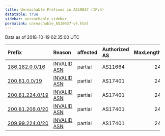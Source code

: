 ```yaml
---
title: Unreachable Prefixes in AS19037 (IPv4)
datatable: true
sidebar: unreachable_sidebar
permalink: unreachable_AS19037-v4.html
---
```


Data as of 2018-10-19 02:35:00 UTC


<div class="datatable-begin"></div>

| Prefix                                                   | Reason                                                                                                 | affected   | Authorized AS   |   MaxLength | Anchor                                         |   unreachable /24s |
|:---------------------------------------------------------|:-------------------------------------------------------------------------------------------------------|:-----------|:----------------|------------:|:-----------------------------------------------|-------------------:|
| [186.182.0.0/16](https://stat.ripe.net/186.182.0.0/16)   | [INVALID ASN](https://rpki-validator.ripe.net/announcement-preview?asn=AS19037&prefix=186.182.0.0/16)  | partial    | AS11664         |          24 | [LACNIC](unreachable_LACNIC_RPKI_Root-v4.html) |                256 |
| [200.81.0.0/19](https://stat.ripe.net/200.81.0.0/19)     | [INVALID ASN](https://rpki-validator.ripe.net/announcement-preview?asn=AS19037&prefix=200.81.0.0/19)   | partial    | AS17401         |          24 | [LACNIC](unreachable_LACNIC_RPKI_Root-v4.html) |                 32 |
| [200.81.224.0/19](https://stat.ripe.net/200.81.224.0/19) | [INVALID ASN](https://rpki-validator.ripe.net/announcement-preview?asn=AS19037&prefix=200.81.224.0/19) | partial    | AS17401         |          24 | [LACNIC](unreachable_LACNIC_RPKI_Root-v4.html) |                 32 |
| [200.81.208.0/20](https://stat.ripe.net/200.81.208.0/20) | [INVALID ASN](https://rpki-validator.ripe.net/announcement-preview?asn=AS19037&prefix=200.81.208.0/20) | partial    | AS17401         |          24 | [LACNIC](unreachable_LACNIC_RPKI_Root-v4.html) |                 16 |
| [209.99.224.0/20](https://stat.ripe.net/209.99.224.0/20) | [INVALID ASN](https://rpki-validator.ripe.net/announcement-preview?asn=AS19037&prefix=209.99.224.0/20) | partial    | AS17401         |          24 | [LACNIC](unreachable_LACNIC_RPKI_Root-v4.html) |                 16 |

<div class="datatable-end"></div>